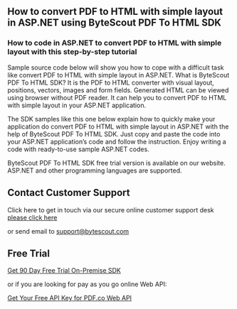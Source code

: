 ## How to convert PDF to HTML with simple layout in ASP.NET using ByteScout PDF To HTML SDK

### How to code in ASP.NET to convert PDF to HTML with simple layout with this step-by-step tutorial

Sample source code below will show you how to cope with a difficult task like convert PDF to HTML with simple layout in ASP.NET. What is ByteScout PDF To HTML SDK? It is the PDF to HTML converter with visual layout, positions, vectors, images and form fields. Generated HTML can be viewed using browser without PDF reader. It can help you to convert PDF to HTML with simple layout in your ASP.NET application.

The SDK samples like this one below explain how to quickly make your application do convert PDF to HTML with simple layout in ASP.NET with the help of ByteScout PDF To HTML SDK. Just copy and paste the code into your ASP.NET application’s code and follow the instruction. Enjoy writing a code with ready-to-use sample ASP.NET codes.

ByteScout PDF To HTML SDK free trial version is available on our website. ASP.NET and other programming languages are supported.

## Contact Customer Support

Click here to get in touch via our secure online customer support desk [please click here](https://bytescout.zendesk.com/hc/en-us/requests/new?subject=ByteScout%20PDF%20To%20HTML%20SDK%20Question)

or send email to [support@bytescout.com](mailto:support@bytescout.com?subject=ByteScout%20PDF%20To%20HTML%20SDK%20Question) 

## Free Trial

[Get 90 Day Free Trial On-Premise SDK](https://bytescout.com/download/web-installer?utm_source=github-readme)

or if you are looking for pay as you go online Web API:

[Get Your Free API Key for PDF.co Web API](https://pdf.co/documentation/api?utm_source=github-readme)